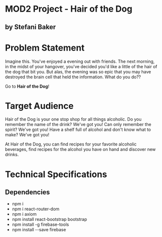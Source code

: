 # MOD2 Project - Hair of the Dog
## by Stefani Baker

# Problem Statement
Imagine this.  You've enjoyed a evening out with friends.  The next morning, in the midst of your hangover, you've decided you'd like a little of the hair of the dog that bit you.  But alas, the evening was so epic that you may have destroyed the brain cell that held the information.  What do you do??

Go to **Hair of the Dog**!

# Target Audience
Hair of the Dog is your one stop shop for all things alcoholic.  Do you remember the name of the drink?  We've got you!  Can only remember the spirit?  We've got you!  Have a shelf full of alcohol and don't know what to make?  We've got you!

At Hair of the Dog, you can find recipes for your favorite alcoholic beverages, find recipes for the alcohol you have on hand and discover new drinks.

# Technical Specifications

## Dependencies
- npm i
- npm i react-router-dom
- npm i axiom
- npm install react-bootstrap bootstrap
- npm install -g firebase-tools
- npm install --save firebase
